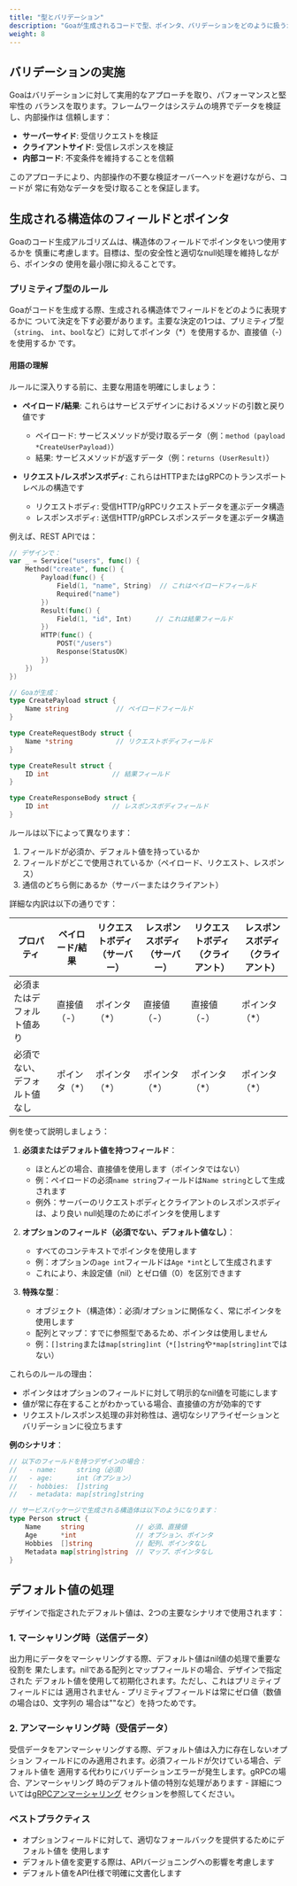 ```yaml
---
title: "型とバリデーション"
description: "Goaが生成されるコードで型、ポインタ、バリデーションをどのように扱うかを理解する"
weight: 8
---
```


## バリデーションの実施

Goaはバリデーションに対して実用的なアプローチを取り、パフォーマンスと堅牢性の
バランスを取ります。フレームワークはシステムの境界でデータを検証し、内部操作は
信頼します：

* **サーバーサイド**: 受信リクエストを検証
* **クライアントサイド**: 受信レスポンスを検証
* **内部コード**: 不変条件を維持することを信頼

このアプローチにより、内部操作の不要な検証オーバーヘッドを避けながら、コードが
常に有効なデータを受け取ることを保証します。

## 生成される構造体のフィールドとポインタ

Goaのコード生成アルゴリズムは、構造体のフィールドでポインタをいつ使用するかを
慎重に考慮します。目標は、型の安全性と適切なnull処理を維持しながら、ポインタの
使用を最小限に抑えることです。

### プリミティブ型のルール

Goaがコードを生成する際、生成される構造体でフィールドをどのように表現するかに
ついて決定を下す必要があります。主要な決定の1つは、プリミティブ型（`string`、
`int`、`bool`など）に対してポインタ（*）を使用するか、直接値（-）を使用するか
です。

#### 用語の理解

ルールに深入りする前に、主要な用語を明確にしましょう：

- **ペイロード/結果**: これらはサービスデザインにおけるメソッドの引数と戻り値です
  - ペイロード: サービスメソッドが受け取るデータ（例：`method (payload *CreateUserPayload)`）
  - 結果: サービスメソッドが返すデータ（例：`returns (UserResult)`）

- **リクエスト/レスポンスボディ**: これらはHTTPまたはgRPCのトランスポートレベルの構造です
  - リクエストボディ: 受信HTTP/gRPCリクエストデータを運ぶデータ構造
  - レスポンスボディ: 送信HTTP/gRPCレスポンスデータを運ぶデータ構造

例えば、REST APIでは：
```go
// デザインで：
var _ = Service("users", func() {
    Method("create", func() {
        Payload(func() {
            Field(1, "name", String)  // これはペイロードフィールド
            Required("name")
        })
        Result(func() {
            Field(1, "id", Int)      // これは結果フィールド
        })
        HTTP(func() {
            POST("/users")
            Response(StatusOK)
        })
    })
})

// Goaが生成：
type CreatePayload struct {
    Name string            // ペイロードフィールド
}

type CreateRequestBody struct {
    Name *string           // リクエストボディフィールド
}

type CreateResult struct {
    ID int                // 結果フィールド
}

type CreateResponseBody struct {
    ID int                // レスポンスボディフィールド
}
```

ルールは以下によって異なります：
1. フィールドが必須か、デフォルト値を持っているか
2. フィールドがどこで使用されているか（ペイロード、リクエスト、レスポンス）
3. 通信のどちら側にあるか（サーバーまたはクライアント）

詳細な内訳は以下の通りです：

| プロパティ | ペイロード/結果 | リクエストボディ（サーバー） | レスポンスボディ（サーバー） | リクエストボディ（クライアント） | レスポンスボディ（クライアント） |
|------------|---------------|----------------------|---------------------|-------------------|-------------------|
| 必須またはデフォルト値あり | 直接値（-） | ポインタ（*） | 直接値（-） | 直接値（-） | ポインタ（*） |
| 必須でない、デフォルト値なし | ポインタ（*） | ポインタ（*） | ポインタ（*） | ポインタ（*） | ポインタ（*） |

例を使って説明しましょう：

1. **必須またはデフォルト値を持つフィールド**：
   - ほとんどの場合、直接値を使用します（ポインタではない）
   - 例：ペイロードの必須`name string`フィールドは`Name string`として生成されます
   - 例外：サーバーのリクエストボディとクライアントのレスポンスボディは、より良い
     null処理のためにポインタを使用します

2. **オプションのフィールド（必須でない、デフォルト値なし）**：
   - すべてのコンテキストでポインタを使用します
   - 例：オプションの`age int`フィールドは`Age *int`として生成されます
   - これにより、未設定値（nil）とゼロ値（0）を区別できます

3. **特殊な型**：
   - オブジェクト（構造体）：必須/オプションに関係なく、常にポインタを使用します
   - 配列とマップ：すでに参照型であるため、ポインタは使用しません
   - 例：`[]string`または`map[string]int`（`*[]string`や`*map[string]int`ではない）

これらのルールの理由：
- ポインタはオプションのフィールドに対して明示的なnil値を可能にします
- 値が常に存在することがわかっている場合、直接値の方が効率的です
- リクエスト/レスポンス処理の非対称性は、適切なシリアライゼーションと
  バリデーションに役立ちます

**例のシナリオ**：
```go
// 以下のフィールドを持つデザインの場合：
//   - name:     string（必須）
//   - age:      int（オプション）
//   - hobbies:  []string
//   - metadata: map[string]string

// サービスパッケージで生成される構造体は以下のようになります：
type Person struct {
    Name     string             // 必須、直接値
    Age      *int               // オプション、ポインタ
    Hobbies  []string           // 配列、ポインタなし
    Metadata map[string]string  // マップ、ポインタなし
}
```

## デフォルト値の処理

デザインで指定されたデフォルト値は、2つの主要なシナリオで使用されます：

### 1. マーシャリング時（送信データ）

出力用にデータをマーシャリングする際、デフォルト値はnil値の処理で重要な役割を
果たします。nilである配列とマップフィールドの場合、デザインで指定された
デフォルト値を使用して初期化されます。ただし、これはプリミティブフィールドには
適用されません - プリミティブフィールドは常にゼロ値（数値の場合は0、文字列の
場合は""など）を持つためです。

### 2. アンマーシャリング時（受信データ）

受信データをアンマーシャリングする際、デフォルト値は入力に存在しないオプション
フィールドにのみ適用されます。必須フィールドが欠けている場合、デフォルト値を
適用する代わりにバリデーションエラーが発生します。gRPCの場合、アンマーシャリング
時のデフォルト値の特別な処理があります - 詳細については[gRPCアンマーシャリング](../4-grpc/7-unmarshalling)
セクションを参照してください。

### ベストプラクティス

* オプションフィールドに対して、適切なフォールバックを提供するためにデフォルト値を
  使用します
* デフォルト値を変更する際は、APIバージョニングへの影響を考慮します
* デフォルト値をAPI仕様で明確に文書化します 